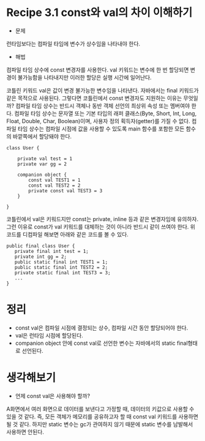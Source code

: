 # Recipe 3.1 const와 val의 차이 이해하기


* 문제

런타임보다는 컴파일 타임에 변수가 상수임을 나타내야 한다.


* 해법

컴파일 타임 상수에 const 변경자를 사용한다. val 키워드는 변수에 한 번 할당되면 변경이 불가능함을 나타내지만 이러한 할당은 실행 시간에 일어난다.


코틀린 키워드 val은 값이 변경 불가능한 변수임을 나타낸다. 자바에서는 final 키워드가 같은 목적으로 사용된다. 그렇다면 코틀린에서 const 변경자도 지원하는 이유는 무엇일까? 
컴파일 타임 상수는 반드시 객체나 동반 객체 선언의 최상위 속성 또는 멤버여야 한다. 컴파일 타임 상수는 문자열 또는 기본 타입의 래퍼 클래스(Byte, Short, Int, Long, Float, Double, Char, Boolean)이며,
사용자 정의 획득자(getter)를 가질 수 없다. 컴파일 타임 상수는 컴파일 시점에 값을 사용할 수 있도록 main 함수를 포함한 모든 함수의 바깥쪽에서 할당돼야 한다.

```(kotlin)
class User {

    private val test = 1
    private var gg = 2

    companion object {
        const val TEST1 = 1
        const val TEST2 = 2
        private const val TEST3 = 3
    }

}
```
코틀린에서 val은 키워드지만 const는 private, inline 등과 같은 변경자임에 유의하자. 그런 이유로 const가 val 키워드를 대체하는 것이 아니라 반드시 같이 쓰여야 한다.
위 코드를 디컴파일 해보면 아래와 같은 코드를 볼 수 있다.

```(kotlin)
public final class User {
   private final int test = 1;
   private int gg = 2;
   public static final int TEST1 = 1;
   public static final int TEST2 = 2;
   private static final int TEST3 = 3;
   ...
}
```


# 정리

- const val은 컴파일 시점에 결정되는 상수, 컴파일 시간 동안 할당되어야 한다.
- val은 런타임 시점에 할당된다.
- companion object 안에 const val로 선언한 변수는 자바에서의 static final형태로 선언된다.


# 생각해보기

- 언제 const val은 사용해야 할까?

A화면에서 여러 화면으로 데이터를 보낸다고 가정할 때, 데이터의 키값으로 사용할 수 있을 것 같다. 즉, 모든 객체가 메모리를 공유하고자 할 때 const val 키워드를 사용하면 될 것 같다.
하지만 static 변수는 gc가 관여하지 않기 때문에 static 변수를 남발해서 사용하면 안된다.
